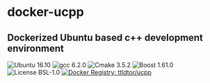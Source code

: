 # docker-ucpp
Dockerized Ubuntu based c++ development environment
--
![Ubuntu 16.10](https://img.shields.io/badge/ubuntu-16.10-e95420.svg?style=plastic) ![gcc 6.2.0](https://img.shields.io/badge/gcc-6.2.0-orange.svg?style=plastic) ![Cmake 3.5.2](https://img.shields.io/badge/cmake-3.5.2-yellow.svg?style=plastic) ![Boost 1.61.0](https://img.shields.io/badge/boost-1.61.0-brightgreen.svg?style=plastic) ![License BSL-1.0](https://img.shields.io/badge/license-BSL--1.0-blue.svg?style=plastic) [![Docker Registry: ttldtor/ucpp](https://img.shields.io/badge/docker-ttldtor\/ucpp-black.svg?style=plastic)](https://hub.docker.com/r/ttldtor/ucpp/)
